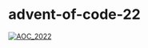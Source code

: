 # advent-of-code-22
[![AOC_2022](https://github.com/kampanosg/advent-of-code-22/actions/workflows/rust.yml/badge.svg?branch=master)](https://github.com/kampanosg/advent-of-code-22/actions/workflows/rust.yml)
